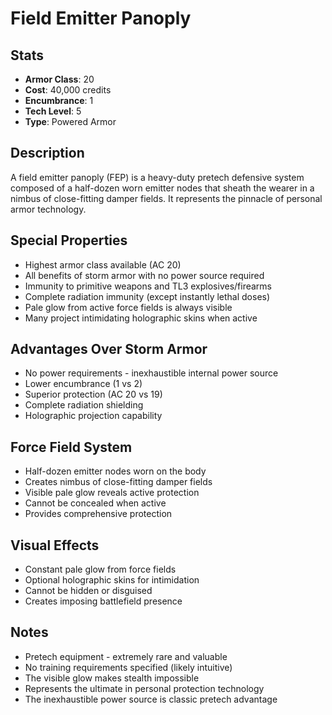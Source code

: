# Field Emitter Panoply

## Stats
- **Armor Class**: 20
- **Cost**: 40,000 credits
- **Encumbrance**: 1
- **Tech Level**: 5
- **Type**: Powered Armor

## Description
A field emitter panoply (FEP) is a heavy-duty pretech defensive system composed of a half-dozen worn emitter nodes that sheath the wearer in a nimbus of close-fitting damper fields. It represents the pinnacle of personal armor technology.

## Special Properties
- Highest armor class available (AC 20)
- All benefits of storm armor with no power source required
- Immunity to primitive weapons and TL3 explosives/firearms
- Complete radiation immunity (except instantly lethal doses)
- Pale glow from active force fields is always visible
- Many project intimidating holographic skins when active

## Advantages Over Storm Armor
- No power requirements - inexhaustible internal power source
- Lower encumbrance (1 vs 2)
- Superior protection (AC 20 vs 19)
- Complete radiation shielding
- Holographic projection capability

## Force Field System
- Half-dozen emitter nodes worn on the body
- Creates nimbus of close-fitting damper fields
- Visible pale glow reveals active protection
- Cannot be concealed when active
- Provides comprehensive protection

## Visual Effects
- Constant pale glow from force fields
- Optional holographic skins for intimidation
- Cannot be hidden or disguised
- Creates imposing battlefield presence

## Notes
- Pretech equipment - extremely rare and valuable
- No training requirements specified (likely intuitive)
- The visible glow makes stealth impossible
- Represents the ultimate in personal protection technology
- The inexhaustible power source is classic pretech advantage